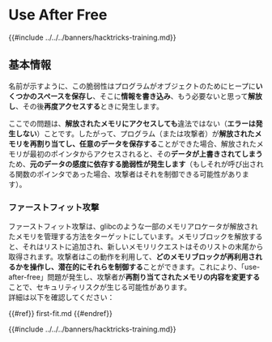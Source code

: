 # Use After Free

{{#include ../../../banners/hacktricks-training.md}}

## 基本情報

名前が示すように、この脆弱性はプログラムがオブジェクトのためにヒープに**いくつかのスペースを保存し**、そこに**情報を書き込み**、もう必要ないと思って**解放し**、その後**再度アクセスする**ときに発生します。

ここでの問題は、**解放されたメモリにアクセスしても**違法ではない（**エラーは発生しない**）ことです。したがって、プログラム（または攻撃者）が**解放されたメモリを再割り当てし、任意のデータを保存する**ことができた場合、解放されたメモリが最初のポインタからアクセスされると、その**データが上書きされてしまう**ため、**元のデータの感度に依存する脆弱性が発生します**（もしそれが呼び出される関数のポインタであった場合、攻撃者はそれを制御できる可能性があります）。

### ファーストフィット攻撃

ファーストフィット攻撃は、glibcのような一部のメモリアロケータが解放されたメモリを管理する方法をターゲットにしています。メモリブロックを解放すると、それはリストに追加され、新しいメモリリクエストはそのリストの末尾から取得されます。攻撃者はこの動作を利用して、**どのメモリブロックが再利用されるかを操作し、潜在的にそれらを制御する**ことができます。これにより、「use-after-free」問題が発生し、攻撃者が**再割り当てされたメモリの内容を変更する**ことで、セキュリティリスクが生じる可能性があります。\
詳細は以下を確認してください：

{{#ref}}
first-fit.md
{{#endref}}

{{#include ../../../banners/hacktricks-training.md}}
